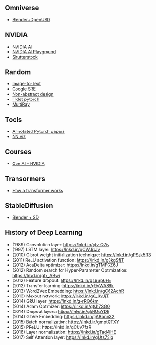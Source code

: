 ## Omniverse
- [Blender+OpenUSD](https://blogs.nvidia.com/blog/2023/09/19/industrial-designer-blender-openusd-ai/?ncid=so-link-392938)

## NVIDIA
- [NVIDIA AI](https://www.youtube.com/watch?v=um8BhDSuzoY)
- [NVIDIA AI Playground](https://catalog.ngc.nvidia.com/orgs/nvidia/teams/playground/models/clip?ncid=so-link-573153-vt33&=&linkId=100000213952591)
- [Shutterstock](https://blogs.nvidia.com/blog/2023/08/08/shutterstock-generative-ai-picasso-360-hdri__trashed/?ncid=so-link-293413)

## Random
- [Image-to-Text](https://huggingface.co/collections/merve/image-to-text-models-650a005f5ac587b3f37de934)
- [Google SRE](https://sre.google/)
- [Non-abstract design](https://sre.google/workbook/non-abstract-design/)
- [Hidet pytorch](https://pytorch.org/blog/introducing-hidet/)
- [MultiRay](https://ai.meta.com/blog/multiray-large-scale-AI-models/?utm_source=linkedin&utm_medium=organic_social&utm_campaign=blog)

## Tools
- [Annotated Pytorch papers](https://nn.labml.ai/)
- [NN viz](http://alexlenail.me/NN-SVG/)


## Courses
- [Gen AI - NVIDIA](https://courses.nvidia.com/courses/course-v1:DLI+S-FX-07+V1/)

## Transormers
- [How a transformer works](https://www.youtube.com/watch?v=IGu7ivuy1Ag)

## StableDiffusion
- [Blender + SD](https://github.com/huggingface/diffusers/releases/tag/v0.10.0)

## History of Deep Learning

- (1989) Convolution layer: https://lnkd.in/gtv_Q7iv
- (1997) LSTM layer: https://lnkd.in/gCWJjxJv
- (2010) Glorot weight initialization technique: https://lnkd.in/gPSak5R3
- (2011) ReLU activation function: https://lnkd.in/g8kgSfjT
- (2012) AdaDelta optimizer: https://lnkd.in/gTMFGZ6J
- (2012) Random search for Hyper-Parameter Optimization: https://lnkd.in/gtx_ABwi
- (2012) Feature dropout: https://lnkd.in/g49Sp6HE
- (2012) Transfer learning: https://lnkd.in/g9yWA86k
- (2013) Word2Vec Embedding: https://lnkd.in/gC62AchR 
- (2013) Maxout network: https://lnkd.in/gC_KvJjT
- (2014) GRU layer: https://lnkd.in/g-rRQ6km
- (2014) Adam Optimizer: https://lnkd.in/gtsh7SGQ
- (2014) Dropout layers: https://lnkd.in/gkHUqYDE
- (2014) GloVe Embedding: https://lnkd.in/gA8bnnX2
- (2015) Batch normalization: https://lnkd.in/gmptQTXY
- (2015) PReLU: https://lnkd.in/gCUy7fzR
- (2016) Layer normalization: https://lnkd.in/gTad4iHE
- (2017) Self Attention layer: https://lnkd.in/gUts7Sjq